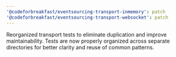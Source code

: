 ```yaml
---
'@codeforbreakfast/eventsourcing-transport-inmemory': patch
'@codeforbreakfast/eventsourcing-transport-websocket': patch
---
```


Reorganized transport tests to eliminate duplication and improve maintainability. Tests are now properly organized across separate directories for better clarity and reuse of common patterns.
